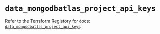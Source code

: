 # `data_mongodbatlas_project_api_keys`

Refer to the Terraform Registory for docs: [`data_mongodbatlas_project_api_keys`](https://www.terraform.io/docs/providers/mongodbatlas/d/project_api_keys).
